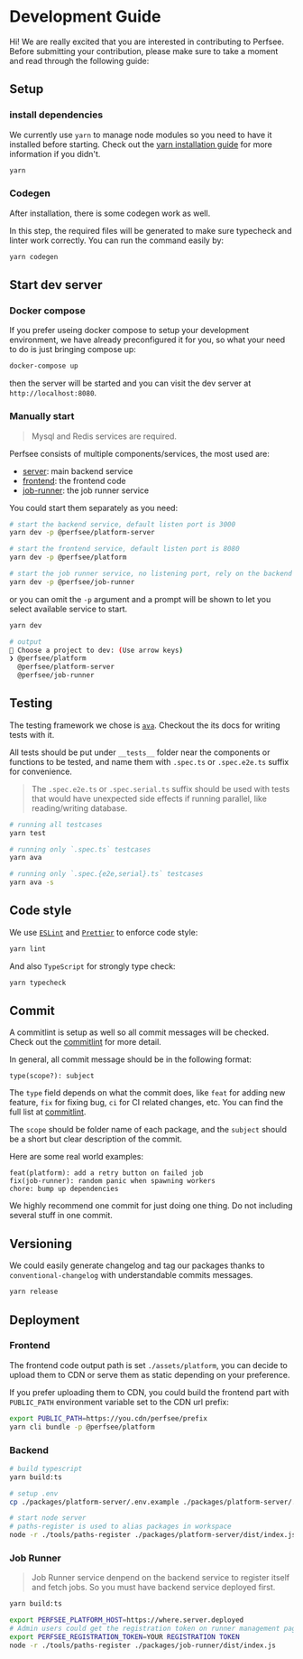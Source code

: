 # Development Guide

Hi! We are really excited that you are interested in contributing to Perfsee.
Before submitting your contribution, please make sure to take a moment and read through the following guide:

## Setup

### install dependencies

We currently use `yarn` to manage node modules so you need to have it installed before starting.
Check out the [yarn installation guide](https://yarnpkg.com/en/docs/install) for more information if you didn't.

```bash
yarn
```

### Codegen

After installation, there is some codegen work as well.

In this step, the required files will be generated to make sure typecheck and linter work correctly. You can run the command easily by:

```bash
yarn codegen
```

## Start dev server

### Docker compose

If you prefer useing docker compose to setup your development environment, we have already preconfigured it for you, so what your need to do is just bringing compose up:

```bash
docker-compose up
```

then the server will be started and you can visit the dev server at `http://localhost:8080`.

### Manually start

> Mysql and Redis services are required.

Perfsee consists of multiple components/services, the most used are:

- [server](./packages/platform-server): main backend service
- [frontend](./packages/platform): the frontend code
- [job-runner](./packages/job-runner): the job runner service

You could start them separately as you need:

```bash
# start the backend service, default listen port is 3000
yarn dev -p @perfsee/platform-server

# start the frontend service, default listen port is 8080
yarn dev -p @perfsee/platform

# start the job runner service, no listening port, rely on the backend service
yarn dev -p @perfsee/job-runner
```

or you can omit the `-p` argument and a prompt will be shown to let you select available service to start.

```bash
yarn dev

# output
🐒 Choose a project to dev: (Use arrow keys)
❯ @perfsee/platform
  @perfsee/platform-server
  @perfsee/job-runner
```

## Testing

The testing framework we chose is [`ava`](https://github.com/avajs/ava). Checkout the its docs for writing tests with it.

All tests should be put under `__tests__` folder near the components or functions to be tested, and name them with `.spec.ts` or `.spec.e2e.ts` suffix for convenience.

> The `.spec.e2e.ts` or `.spec.serial.ts` suffix should be used with tests that would have unexpected side effects if running parallel, like reading/writing database.

```bash
# running all testcases
yarn test

# running only `.spec.ts` testcases
yarn ava

# running only `.spec.{e2e,serial}.ts` testcases
yarn ava -s
```

## Code style

We use [`ESLint`](./.eslintrc.js) and [`Prettier`](./package.json) to enforce code style:

```bash
yarn lint
```

And also `TypeScript` for strongly type check:

```bash
yarn typecheck
```

## Commit

A commitlint is setup as well so all commit messages will be checked.
Check out the [commitlint](https://github.com/conventional-changelog/commitlint) for more detail.

In general, all commit message should be in the following format:

```
type(scope?): subject
```

The `type` field depends on what the commit does, like `feat` for adding new feature, `fix` for fixing bug, `ci` for CI related changes, etc. You can find the full list at [commitlint](https://github.com/conventional-changelog/commitlint).

The `scope` should be folder name of each package, and the `subject` should be a short but clear description of the commit.

Here are some real world examples:

```
feat(platform): add a retry button on failed job
fix(job-runner): random panic when spawning workers
chore: bump up dependencies
```

We highly recommend one commit for just doing one thing. Do not including several stuff in one commit.

## Versioning

We could easily generate changelog and tag our packages thanks to `conventional-changelog` with understandable commits messages.

```bash
yarn release
```

## Deployment

### Frontend

The frontend code output path is set `./assets/platform`, you can decide to upload them to CDN or serve them as static depending on your preference.

If you prefer uploading them to CDN, you could build the frontend part with `PUBLIC_PATH` environment variable set to the CDN url prefix:

```bash
export PUBLIC_PATH=https://you.cdn/perfsee/prefix
yarn cli bundle -p @perfsee/platform
```

### Backend

```bash
# build typescript
yarn build:ts

# setup .env
cp ./packages/platform-server/.env.example ./packages/platform-server/.env

# start node server
# paths-register is used to alias packages in workspace
node -r ./tools/paths-register ./packages/platform-server/dist/index.js
```

### Job Runner

> Job Runner service denpend on the backend service to register itself and fetch jobs.
> So you must have backend service deployed first.

```bash
yarn build:ts

export PERFSEE_PLATFORM_HOST=https://where.server.deployed
# Admin users could get the registration token on runner management page
export PERFSEE_REGISTRATION_TOKEN=YOUR REGISTRATION TOKEN
node -r ./tools/paths-register ./packages/job-runner/dist/index.js
```

